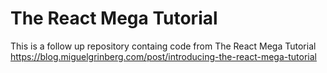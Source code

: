 # The React Mega Tutorial

This is a follow up repository containg code from The React Mega Tutorial https://blog.miguelgrinberg.com/post/introducing-the-react-mega-tutorial

